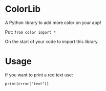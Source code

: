# ColorLib
A Python library to add more color on your app!


Put:
<code>from color import *</code>

On the start of your code to import this library.

# Usage
If you want to print a red text use:

<code>print(error("text"))</code>
